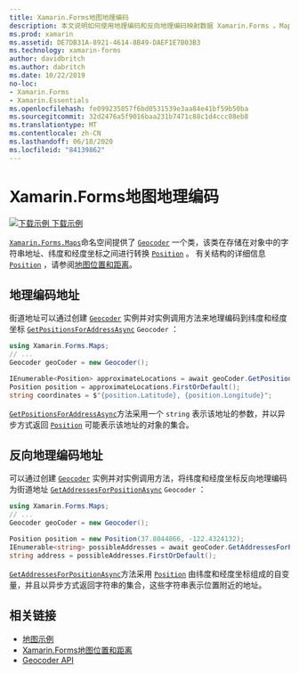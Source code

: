 ```yaml
---
title: Xamarin.Forms地图地理编码
description: 本文说明如何使用地理编码和反向地理编码映射数据 Xamarin.Forms 。Maps Geocoder 类。
ms.prod: xamarin
ms.assetid: DE7DB31A-8921-4614-8B49-DAEF1E7B03B3
ms.technology: xamarin-forms
author: davidbritch
ms.author: dabritch
ms.date: 10/22/2019
no-loc:
- Xamarin.Forms
- Xamarin.Essentials
ms.openlocfilehash: fe099235857f6bd0531539e3aa84e41bf59b50ba
ms.sourcegitcommit: 32d2476a5f9016baa231b7471c88c1d4ccc08eb8
ms.translationtype: MT
ms.contentlocale: zh-CN
ms.lasthandoff: 06/18/2020
ms.locfileid: "84139862"
---
```

# <a name="xamarinforms-map-geocoding"></a>Xamarin.Forms地图地理编码

[![下载示例](~/media/shared/download.png) 下载示例](https://docs.microsoft.com/samples/xamarin/xamarin-forms-samples/workingwithmaps)

[`Xamarin.Forms.Maps`](xref:Xamarin.Forms.Maps)命名空间提供了 [`Geocoder`](xref:Xamarin.Forms.Maps.Geocoder) 一个类，该类在存储在对象中的字符串地址、纬度和经度坐标之间进行转换 [`Position`](xref:Xamarin.Forms.Maps.Position) 。 有关结构的详细信息 [`Position`](xref:Xamarin.Forms.Maps.Position) ，请参阅[地图位置和距离](position-distance.md)。

## <a name="geocode-an-address"></a>地理编码地址

街道地址可以通过创建 [`Geocoder`](xref:Xamarin.Forms.Maps.Geocoder) 实例并对实例调用方法来地理编码到纬度和经度坐标 [`GetPositionsForAddressAsync`](xref:Xamarin.Forms.Maps.Geocoder.GetPositionsForAddressAsync*) `Geocoder` ：

```csharp
using Xamarin.Forms.Maps;
// ...
Geocoder geoCoder = new Geocoder();

IEnumerable<Position> approximateLocations = await geoCoder.GetPositionsForAddressAsync("Pacific Ave, San Francisco, California");
Position position = approximateLocations.FirstOrDefault();
string coordinates = $"{position.Latitude}, {position.Longitude}";
```

[`GetPositionsForAddressAsync`](xref:Xamarin.Forms.Maps.Geocoder.GetPositionsForAddressAsync*)方法采用一个 `string` 表示该地址的参数，并以异步方式返回 [`Position`](xref:Xamarin.Forms.Maps.Position) 可能表示该地址的对象的集合。

## <a name="reverse-geocode-an-address"></a>反向地理编码地址

可以通过创建 [`Geocoder`](xref:Xamarin.Forms.Maps.Geocoder) 实例并对实例调用方法，将纬度和经度坐标反向地理编码为街道地址 [`GetAddressesForPositionAsync`](xref:Xamarin.Forms.Maps.Geocoder.GetAddressesForPositionAsync*) `Geocoder` ：

```csharp
using Xamarin.Forms.Maps;
// ...
Geocoder geoCoder = new Geocoder();

Position position = new Position(37.8044866, -122.4324132);
IEnumerable<string> possibleAddresses = await geoCoder.GetAddressesForPositionAsync(position);
string address = possibleAddresses.FirstOrDefault();
```

[`GetAddressesForPositionAsync`](xref:Xamarin.Forms.Maps.Geocoder.GetAddressesForPositionAsync*)方法采用 [`Position`](xref:Xamarin.Forms.Maps.Position) 由纬度和经度坐标组成的自变量，并且以异步方式返回字符串的集合，这些字符串表示位置附近的地址。

## <a name="related-links"></a>相关链接

- [地图示例](https://docs.microsoft.com/samples/xamarin/xamarin-forms-samples/workingwithmaps)
- [Xamarin.Forms地图位置和距离](position-distance.md)
- [Geocoder API](xref:Xamarin.Forms.Maps.Geocoder)
